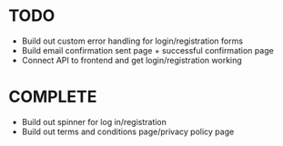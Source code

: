 # TODO

- Build out custom error handling for login/registration forms
- Build email confirmation sent page + successful confirmation page 
- Connect API to frontend and get login/registration working

# COMPLETE

- Build out spinner for log in/registration
- Build out terms and conditions page/privacy policy page
